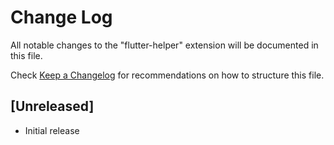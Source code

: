 # Change Log

All notable changes to the "flutter-helper" extension will be documented in this file.

Check [Keep a Changelog](http://keepachangelog.com/) for recommendations on how to structure this file.

## [Unreleased]

- Initial release
